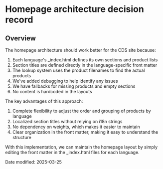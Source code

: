 # Homepage architecture decision record

## Overview
The homepage architecture should work better for the CDS site because:

  1. Each language's _index.html defines its own sections and product lists
  2. Section titles are defined directly in the language-specific front matter
  3. The lookup system uses the product filenames to find the actual products
  4. We've added debugging to help identify any issues
  5. We have fallbacks for missing products and empty sections
  6. No content is hardcoded in the layouts

  The key advantages of this approach:

  1. Complete flexibility to adjust the order and grouping of products by language
  2. Localized section titles without relying on i18n strings
  3. No dependency on weights, which makes it easier to maintain
  4. Clear organization in the front matter, making it easy to understand the structure

  With this implementation, we can maintain the homepage layout by simply editing the front
  matter in the _index.html files for each language.

Date modified: 2025-03-25